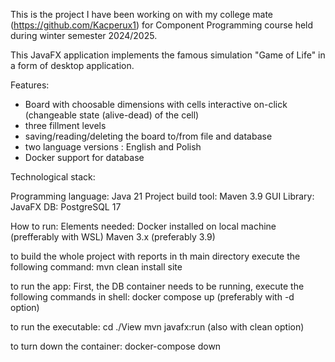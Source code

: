 This is the project I have been working on  with my college mate (https://github.com/Kacperux1) for Component Programming course held during winter semester 2024/2025.

This JavaFX application implements the famous simulation "Game of Life" in a form of desktop application.

Features:
- Board with choosable dimensions with cells interactive on-click (changeable state (alive-dead) of the cell)
- three fillment levels
- saving/reading/deleting the board to/from file and database
- two language versions : English and Polish
- Docker support for database

Technological stack:

Programming language: Java 21
Project build tool: Maven 3.9
GUI Library: JavaFX
DB: PostgreSQL 17

How to run:
Elements needed:
Docker installed on local machine (prefferably with WSL)
Maven 3.x (preferably 3.9)

to build the whole project with reports in th main directory execute the following command:
mvn clean install site

to run the app:
First, the DB container needs to be running, execute the following commands in shell:
docker compose up (preferably with -d option)

to run the executable:
cd ./View
mvn javafx:run (also with clean option)

to turn down the container:
docker-compose down








